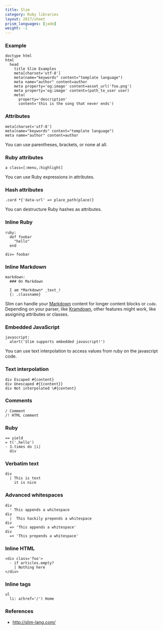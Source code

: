 ```yaml
---
title: Slim
category: Ruby libraries
layout: 2017/sheet
prism_languages: [jade]
weight: -1
---
```


### Example

```jade
doctype html
html
  head
    title Slim Examples
    meta[charset='utf-8']
    meta(name="keywords" content="template language")
    meta name="author" content=author
    meta property='og:image' content=asset_url('foo.png')
    meta property='og:image' content=(path_to_user user)
    meta(
      property='description'
      content='this is the song that never ends')
```

### Attributes

```jade
meta[charset='utf-8']
meta(name="keywords" content="template language")
meta name="author" content=author
```

You can use parentheses, brackets, or none at all.

### Ruby attributes

```jade
a class=[:menu,:highlight]
```

You can use Ruby expressions in attributes.

### Hash attributes

```jade
.card *{'data-url' => place_path(place)}
```

You can destructure Ruby hashes as attributes.

### Inline Ruby

```jade
ruby:
  def foobar
    "hello"
  end

div= foobar
```

### Inline Markdown

```jade
markdown:
  ### On Markdown

  I am *Markdown* _text_!
  {: .classname}
```

Slim can handle your [Markdown](https://daringfireball.net/projects/markdown/syntax) content for longer content blocks or `code`.
Depending on your parser, like [Kramdown](https://kramdown.gettalong.org/quickref.html), other features might work, like assigning attributes or classes.

### Embedded JavaScript

```jade
javascript:
  alert('Slim supports embedded javascript!')
```

You can use text interpolation to access values from ruby on the javascript code.

### Text interpolation

```jade
div Escaped #{content}
div Unescaped #{{content}}
div Not interpolated \#{content}
```

### Comments

```jade
/ Comment
/! HTML comment
```

### Ruby

```jade
== yield
= t('.hello')
- 3.times do |i|
  div
```

### Verbatim text

```jade
div
  | This is text
    it is nice
```

### Advanced whitespaces

```jade
div
  ' This appends a whitespace
div
  |  This hackily prepends a whitespace
div
  => 'This appends a whitespace'
div
  =< 'This prepends a whitespace'
```

### Inline HTML

```jade
<div class='foo'>
  - if articles.empty?
    | Nothing here
</div>
```

### Inline tags

```jade
ul
  li: a(href='/') Home
```

### References

- <http://slim-lang.com/>
